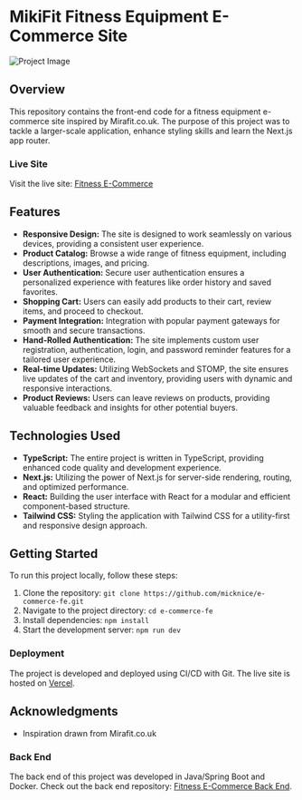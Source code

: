 # MikiFit Fitness Equipment E-Commerce Site

![Project Image](public/images/screenshot.png)

## Overview

This repository contains the front-end code for a fitness equipment e-commerce site inspired by Mirafit.co.uk. The purpose of this project was to tackle a larger-scale application, enhance styling skills and learn the Next.js app router.

### Live Site

Visit the live site: [Fitness E-Commerce](https://e-commerce-fe-micknice.vercel.app/)

## Features

- **Responsive Design:** The site is designed to work seamlessly on various devices, providing a consistent user experience.
- **Product Catalog:** Browse a wide range of fitness equipment, including descriptions, images, and pricing.
- **User Authentication:** Secure user authentication ensures a personalized experience with features like order history and saved favorites.
- **Shopping Cart:** Users can easily add products to their cart, review items, and proceed to checkout.
- **Payment Integration:** Integration with popular payment gateways for smooth and secure transactions.
- **Hand-Rolled Authentication:** The site implements custom user registration, authentication, login, and password reminder features for a tailored user experience.
- **Real-time Updates:** Utilizing WebSockets and STOMP, the site ensures live updates of the cart and inventory, providing users with dynamic and responsive interactions.
- **Product Reviews:** Users can leave reviews on products, providing valuable feedback and insights for other potential buyers.

## Technologies Used

- **TypeScript:** The entire project is written in TypeScript, providing enhanced code quality and development experience.
- **Next.js:** Utilizing the power of Next.js for server-side rendering, routing, and optimized performance.
- **React:** Building the user interface with React for a modular and efficient component-based structure.
- **Tailwind CSS:** Styling the application with Tailwind CSS for a utility-first and responsive design approach.

## Getting Started

To run this project locally, follow these steps:

1. Clone the repository: `git clone https://github.com/micknice/e-commerce-fe.git`
2. Navigate to the project directory: `cd e-commerce-fe`
3. Install dependencies: `npm install`
4. Start the development server: `npm run dev`

### Deployment

The project is developed and deployed using CI/CD with Git. The live site is hosted on [Vercel](https://e-commerce-fe-micknice.vercel.app/).


## Acknowledgments

- Inspiration drawn from Mirafit.co.uk

### Back End

The back end of this project was developed in Java/Spring Boot and Docker. Check out the back end repository: [Fitness E-Commerce Back End](https://github.com/micknice/e-commerce-be).



